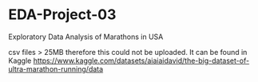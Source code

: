 # EDA-Project-03
Exploratory Data Analysis of Marathons  in USA

csv files > 25MB therefore this could not be uploaded.
It can be found in Kaggle
https://www.kaggle.com/datasets/aiaiaidavid/the-big-dataset-of-ultra-marathon-running/data
